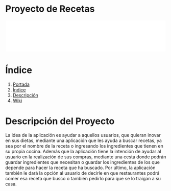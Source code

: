 <p align="justify">
  
# Proyecto de Recetas
<p align="Center">
<img src="https://github.com/Gavila25/ProyectoRecetas/blob/main/logo/logo_white_large.png?raw=true" width="500px">
</p>

# Índice
1. [Portada](#Proyecto-de-Recetas)
2. [Índice](#Índice)
3. [Descripción](#Descripción-del-Proyecto)
4. [Wiki](https://github.com/Gavila25/ProyectoRecetas/wiki)

# Descripción del Proyecto
La idea de la aplicación es ayudar a aquellos usuarios, que quieran inovar en sus dietas, mediante una aplicación que les ayuda a buscar recetas, ya sea por el nombre de la receta o ingresando los ingredientes que tienen en su propia cocina. Además que la aplicación tiene la intención de ayudar al usuario en la realización de sus compras, mediante una cesta donde podrán guardar ingredientes que necesitan o guardar los ingredientes de los que depende para hacer la receta que ha buscado. 
Por último, la aplicación también le dará la opción al usuario de decirle en que restaurantes podrá comer esa receta que busco o también pedirlo para que se lo traigan a su casa.
</p>
